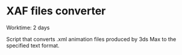 # XAF files converter
Worktime: 2 days

Script that converts .xml animation files produced by 3ds Max to the specified text format.

